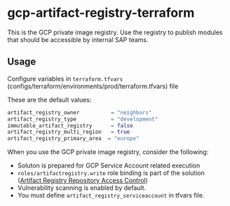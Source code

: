 # gcp-artifact-registry-terraform

This is the GCP private image registry. Use the registry to publish modules that should be accessible by internal SAP teams.

## Usage

Configure variables in `terraform.tfvars` (configs/terraform/environments/prod/terraform.tfvars) file

These are the default values:

```terraform
artifact_registry_owner          = "neighbors"
artifact_registry_type           = "development"
immutable_artifact_registry      = false
artifact_registry_multi_region   = true
artifact_registry_primary_area  = "europe"
```

When you use the GCP private image registry, consider the following: 

- Soluton is prepared for GCP Service Account related execution
- `roles/artifactregistry.write` role binding is part of the solution ([Artifact Registry Repository Access Control](https://cloud.google.com/artifact-registry/docs/access-control))
- Vulnerability scanning is enabled by default.
- You must define `artifact_registry_serviceaccount` in tfvars file.
